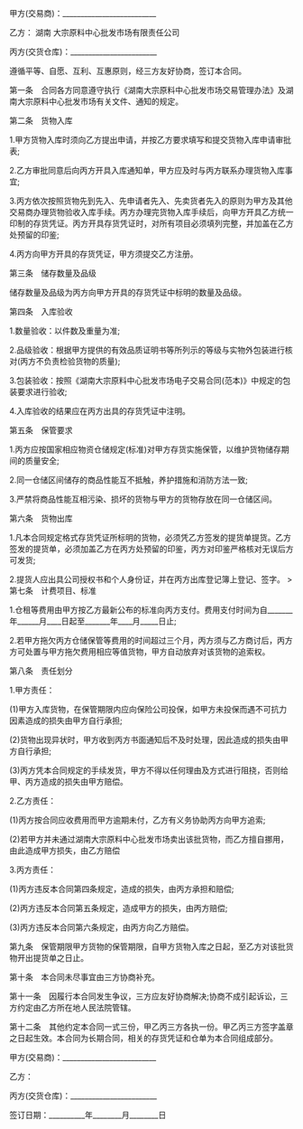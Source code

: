 
 


甲方(交易商)：__________________________


乙方：
湖南
大宗原料中心批发市场有限责任公司


丙方(交货仓库)：________________________


遵循平等、自愿、互利、互惠原则，经三方友好协商，签订本合同。


第一条　合同各方同意遵守执行《湖南大宗原料中心批发市场交易管理办法》及湖南大宗原料中心批发市场有关文件、通知的规定。


第二条　货物入库


1.甲方货物入库时须向乙方提出申请，并按乙方要求填写和提交货物入库申请审批表;


2.乙方审批同意后向丙方开具入库通知单，甲方应及时与丙方联系办理货物入库事宜;


3.丙方依次按照货物先到先入、先申请者先入、先卖货者先入的原则为甲方及其他交易商办理货物验收入库手续。丙方办理完货物入库手续后，向甲方开具乙方统一印制的存货凭证。丙方开具存货凭证时，对所有项目必须填列完整，并加盖在乙方处预留的印鉴;


4.丙方向甲方开具的存货凭证，甲方须提交乙方注册。


第三条　储存数量及品级


储存数量及品级为丙方向甲方开具的存货凭证中标明的数量及品级。


第四条　入库验收


1.数量验收：以件数及重量为准;


2.品级验收：根据甲方提供的有效品质证明书等所列示的等级与实物外包装进行核对(丙方不负责检验货物的质量);


3.包装验收：按照《湖南大宗原料中心批发市场电子交易合同(范本)》中规定的包装要求进行验收;


4.入库验收的结果应在丙方出具的存货凭证中注明。


第五条　保管要求


1.丙方应按国家相应物资仓储规定(标准)对甲方存货实施保管，以维护货物储存期间的质量安全;


2.同一仓储区间储存的商品性能互不抵触，养护措施和消防方法一致;


3.严禁将商品性能互相污染、损坏的货物与甲方的货物存放在同一仓储区间。


第六条　货物出库


1.凡本合同规定格式存货凭证所标明的货物，必须凭乙方签发的提货单提货。乙方签发的提货单，必须加盖乙方在丙方处预留的印鉴，丙方对印鉴严格核对无误后方可发货;


2.提货人应出具公司授权书和个人身份证，并在丙方出库登记簿上登记、签字。 &gt;　　第七条　计费项目、标准


1.仓租等费用由甲方按乙方最新公布的标准向丙方支付。费用支付时间为自_______年______月____日起至_______年____月_____日止;


2.若甲方拖欠丙方仓储保管等费用的时间超过三个月，丙方须与乙方商讨后，丙方方可处置与甲方拖欠费用相应等值货物，甲方自动放弃对该货物的追索权。


第八条　责任划分


1.甲方责任：


(1)甲方入库货物，在保管期限内应向保险公司投保，如甲方未投保而遇不可抗力因素造成的损失由甲方自行承担;


(2)货物出现异状时，甲方收到丙方书面通知后不及时处理，因此造成的损失由甲方自行承担;


(3)丙方凭本合同规定的手续发货，甲方不得以任何理由及方式进行阻挠，否则给甲、丙方造成的损失由甲方赔偿。


2.乙方责任：


(1)丙方按合同应收费用而甲方逾期未付，乙方有义务协助丙方向甲方追索;


(2)若甲方并未通过湖南大宗原料中心批发市场卖出该批货物，而乙方擅自挪用，由此造成甲方损失，由乙方赔偿


3.丙方责任：


(1)丙方违反本合同第四条规定，造成的损失，由丙方承担和赔偿;


(2)丙方违反本合同第五条规定，造成甲方的损失，由丙方赔偿;


(3)丙方违反本合同第六条规定，由丙方向乙方赔偿。


第九条　保管期限甲方货物的保管期限，自甲方货物入库之日起，至乙方对该批货物开出提货单之日止。


第十条　本合同未尽事宜由三方协商补充。


第十一条　因履行本合同发生争议，三方应友好协商解决;协商不成引起诉讼，三方约定由乙方所在地人民法院管辖。


第十二条　其他约定本合同一式三份，甲乙丙三方各执一份。甲乙丙三方签字盖章之日起生效。本合同为长期合同，相关的存货凭证和仓单为本合同组成部分。


甲方(交易商)：__________________________


乙方：


丙方(交货仓库)：________________________


签订日期：__________年________月________日




 


 

 
 
 
 
 
  


  
 

  


  


  
 
 
 
 

